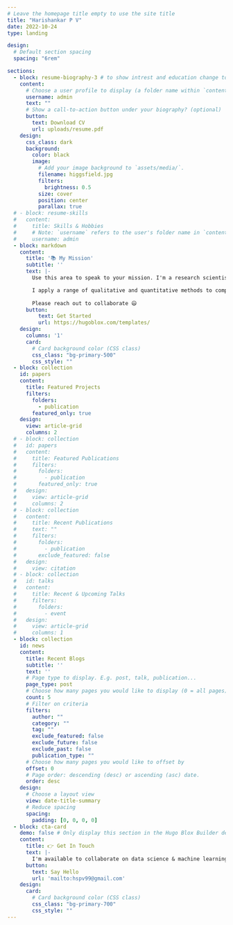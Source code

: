 ```yaml
---
# Leave the homepage title empty to use the site title
title: "Harishankar P V"
date: 2022-10-24
type: landing

design:
  # Default section spacing
  spacing: "6rem"

sections:
  - block: resume-biography-3 # to show intrest and education change to resume-biography-3
    content:
      # Choose a user profile to display (a folder name within `content/authors/`)
      username: admin
      text: ""
      # Show a call-to-action button under your biography? (optional)
      button:
        text: Download CV
        url: uploads/resume.pdf
    design:
      css_class: dark
      background:
        color: black
        image:
          # Add your image background to `assets/media/`.
          filename: higgsfield.jpg
          filters:
            brightness: 0.5
          size: cover
          position: center
          parallax: true
  # - block: resume-skills
  #   content:
  #     title: Skills & Hobbies
  #     # Note: `username` refers to the user's folder name in `content/authors/`
  #     username: admin
  - block: markdown
    content:
      title: '📚 My Mission'
      subtitle: ''
      text: |-
        Use this area to speak to your mission. I'm a research scientist in the Moonshot team at DeepMind. I blog about machine learning, deep learning, and moonshots.

        I apply a range of qualitative and quantitative methods to comprehensively investigate the role of science and technology in the economy.
        
        Please reach out to collaborate 😃
      button:
          text: Get Started
          url: https://hugoblox.com/templates/
    design:
      columns: '1'
      card:
        # Card background color (CSS class)
        css_class: "bg-primary-500"
        css_style: ""
  - block: collection
    id: papers
    content:
      title: Featured Projects
      filters:
        folders:
          - publication
        featured_only: true
    design:
      view: article-grid
      columns: 2
  # - block: collection
  #   id: papers
  #   content:
  #     title: Featured Publications
  #     filters:
  #       folders:
  #         - publication
  #       featured_only: true
  #   design:
  #     view: article-grid
  #     columns: 2
  # - block: collection
  #   content:
  #     title: Recent Publications
  #     text: ""
  #     filters:
  #       folders:
  #         - publication
  #       exclude_featured: false
  #   design:
  #     view: citation
  # - block: collection
  #   id: talks
  #   content:
  #     title: Recent & Upcoming Talks
  #     filters:
  #       folders:
  #         - event
  #   design:
  #     view: article-grid
  #     columns: 1
  - block: collection
    id: news
    content:
      title: Recent Blogs
      subtitle: ''
      text: ''
      # Page type to display. E.g. post, talk, publication...
      page_type: post
      # Choose how many pages you would like to display (0 = all pages)
      count: 5
      # Filter on criteria
      filters:
        author: ""
        category: ""
        tag: ""
        exclude_featured: false
        exclude_future: false
        exclude_past: false
        publication_type: ""
      # Choose how many pages you would like to offset by
      offset: 0
      # Page order: descending (desc) or ascending (asc) date.
      order: desc 
    design:
      # Choose a layout view
      view: date-title-summary
      # Reduce spacing
      spacing:
        padding: [0, 0, 0, 0]
  - block: cta-card
    demo: false # Only display this section in the Hugo Blox Builder demo site
    content:
      title: 👉 Get In Touch
      text: |-
        I'm available to collaborate on data science & machine learning projects, so feel free to contact me. If you have a question or want to say hello, I'll do my best to reply as quickly as possible.
      button:
        text: Say Hello
        url: 'mailto:hspv99@gmail.com'
    design:
      card:
        # Card background color (CSS class)
        css_class: "bg-primary-700"
        css_style: ""
---
```


